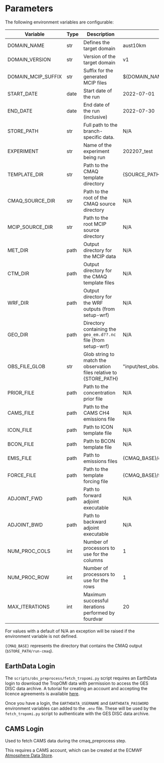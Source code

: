 # Parameters

The following environment variables are configurable:

| Variable            | Type  | Description                                                         | Default                                    |
|---------------------|-------|---------------------------------------------------------------------|--------------------------------------------|
| DOMAIN_NAME         | str   | Defines the target domain                                           | aust10km                                   |
| DOMAIN_VERSION      | str   | Version of the target domain                                        | v1                                         |
| DOMAIN_MCIP_SUFFIX  | str   | Suffix for the generated MCIP files                                 | ${DOMAIN_NAME}_${DOMAIN_VERSION}           |
| START_DATE          | date  | Start date of the run                                               | 2022-07-01                                 |
| END_DATE            | date  | End date of the run (inclusive)                                     | 2022-07-30                                 |
| STORE_PATH          | str   | Full path to the branch-specific data.                              | N/A                                        |          
| EXPERIMENT          | str   | Name of the experiment being run                                    | 202207_test                                |
| TEMPLATE_DIR        | str   | Path to the CMAQ template directory                                 | {SOURCE_PATH}/templates                    |
| CMAQ_SOURCE_DIR     | str   | Path to the root of the CMAQ source directory                       | N/A                                        |
| MCIP_SOURCE_DIR     | str   | Path to the root MCIP source directory                              | N/A                                        |
| MET_DIR             | path  | Output directory for the MCIP data                                  | N/A                                        |
| CTM_DIR             | path  | Output directory for the CMAQ template files                        | N/A                                        |
| WRF_DIR             | path  | Output directory for the WRF outputs (from setup-wrf)               | N/A                                        |
| GEO_DIR             | path  | Directory containing the `geo_em.d??.nc` file (from setup-wrf)      | N/A                                        |
| OBS_FILE_GLOB       | str   | Glob string to match the observation files relative to {STORE_PATH} | "input/test_obs.pic.gz"                    |
| PRIOR_FILE          | path  | Path to the concentration prior file                                | N/A                                        |
| CAMS_FILE           | path  | Path to the CAMS CH4 emissions file                                 | N/A                                        |
| ICON_FILE           | path  | Path to ICON template file                                          | N/A                                        |
| BCON_FILE           | path  | Path to BCON template file                                          | N/A                                        |
| EMIS_FILE           | path  | Path to emissions files                                             | {CMAQ_BASE}/emissions/emis.<YYYY-MM-DD>.nc |
| FORCE_FILE          | path  | Path to the template forcing file                                   | {CMAQ_BASE}/force/ADJ_FORCE.<YYYYMMDD>.nc  |
| ADJOINT_FWD         | path  | Path to forward adjoint executable                                  | N/A                                        |
| ADJOINT_BWD         | path  | Path to backward adjoint executable                                 | N/A                                        |
| NUM_PROC_COLS       | int   | Number of processors to use for the columns                         | 1                                          |
| NUM_PROC_ROW        | int   | Number of processors to use for the rows                            | 1                                          |
| MAX_ITERATIONS      | int   | Maximum successful iterations performed by fourdvar                 | 20                                         |


For values with a default of N/A an exception will be raised if
the environment variable is not defined.

`{CMAQ_BASE}` represents the directory that contains the CMAQ output (`$STORE_PATH/run-cmaq`).


## EarthData Login

The `scripts/obs_preprocess/fetch_tropomi.py` script requires an EarthData login to download the TropOMI data
with permission to access the GES DISC data archive.
A tutorial for creating an account and accepting the licence agreements is available
[here](https://disc.gsfc.nasa.gov/earthdata-login).

Once you have a login, 
the `EARTHDATA_USERNAME` and `EARTHDATA_PASSWORD` environment variables can added to the `.env` file.
These will be used by the `fetch_tropomi.py` script to authenticate with the GES DISC data archive.

## CAMS Login
Used to fetch CAMS data during the cmaq_preprocess step.
 
This requires a CAMS account, which can be created at the ECMWF [Atmosphere Data Store](https://ads.atmosphere.copernicus.eu/).
